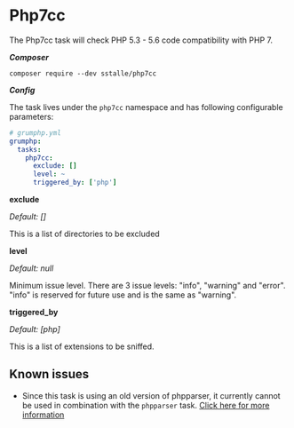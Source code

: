 # Php7cc

The Php7cc task will check PHP 5.3 - 5.6 code compatibility with PHP 7.

***Composer***

```
composer require --dev sstalle/php7cc
```

***Config***

The task lives under the `php7cc` namespace and has following configurable parameters:

```yaml
# grumphp.yml
grumphp:
  tasks:
    php7cc:
      exclude: []
      level: ~
      triggered_by: ['php']
```

**exclude**

*Default: []*

This is a list of directories to be excluded

**level**

*Default: null*

Minimum issue level. There are 3 issue levels: "info", "warning" and "error". "info" is reserved for future use and is the same as "warning".

**triggered_by**

*Default: [php]*

This is a list of extensions to be sniffed.


## Known issues

- Since this task is using an old version of phpparser, it currently cannot be used in combination with the `phpparser` task. 
[Click here for more information](https://github.com/sstalle/php7cc/issues/79)
